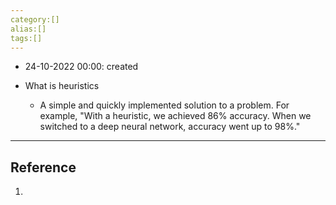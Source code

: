 ```yaml
---
category:[]
alias:[]
tags:[]
---
```


- 24-10-2022 00:00: created

- What is heuristics
	- A simple and quickly implemented solution to a problem. For example, "With a heuristic, we achieved 86% accuracy. When we switched to a deep neural network, accuracy went up to 98%."




---
## Reference

1. 